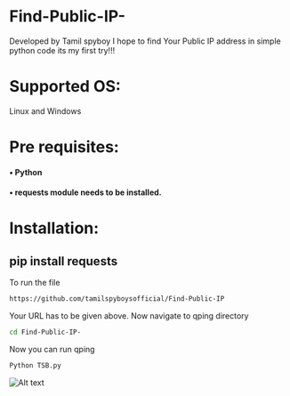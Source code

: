# Find-Public-IP-
Developed by Tamil spyboy
I hope to find Your Public IP address in simple python code
its my first try!!!

# Supported OS:
Linux and Windows
# Pre requisites:
#### •	Python 
#### •	requests module needs to be installed.
# Installation:
## pip install requests 
To run the file
``` bash
https://github.com/tamilspyboysofficial/Find-Public-IP
```
Your URL has to be given above.
Now navigate to qping directory
``` bash
cd Find-Public-IP-
```
Now you can run qping
``` bash
Python TSB.py
```
![Alt text](https://github.com/tamilspyboysofficial/Find-Public-IP/1.png?raw=true " Step 1")
	 


